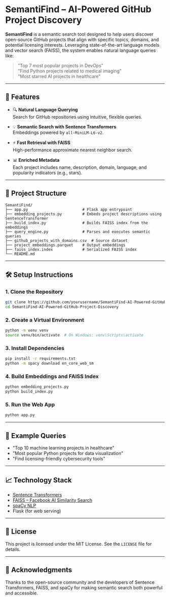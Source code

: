 # SemantiFind – AI-Powered GitHub Project Discovery

**SemantiFind** is a semantic search tool designed to help users discover open-source GitHub projects that align with specific topics, domains, and potential licensing interests. Leveraging state-of-the-art language models and vector search (FAISS), the system enables natural language queries like:

> "Top 7 most popular projects in DevOps"  
> "Find Python projects related to medical imaging"  
> "Most starred AI projects in healthcare"

---

## 🚀 Features

- 🔍 **Natural Language Querying**  
  Search for GitHub repositories using intuitive, flexible queries.

- 💡 **Semantic Search with Sentence Transformers**  
  Embeddings powered by `all-MiniLM-L6-v2`.

- ⚡ **Fast Retrieval with FAISS**  
  High-performance approximate nearest neighbor search.

- 📊 **Enriched Metadata**  
  Each project includes name, description, domain, language, and popularity indicators (e.g., stars).

---

## 📂 Project Structure

```
SemantiFind/
├── app.py                        # Flask app entrypoint
├── embedding_projects.py         # Embeds project descriptions using SentenceTransformer
├── build_index.py                # Builds FAISS index from the embeddings
├── query_engine.py               # Parses and executes semantic queries
├── github_projects_with_domains.csv  # Source dataset
├── project_embeddings.parquet    # Output embeddings
├── faiss_index.index             # Serialized FAISS index
└── README.md
```

---

## 🛠️ Setup Instructions

### 1. Clone the Repository

```bash
git clone https://github.com/yourusername/SemantiFind-AI-Powered-GitHub-Project-Discovery.git
cd SemantiFind-AI-Powered-GitHub-Project-Discovery
```

### 2. Create a Virtual Environment

```bash
python -m venv venv
source venv/bin/activate  # On Windows: venv\Scripts\activate
```

### 3. Install Dependencies

```bash
pip install -r requirements.txt
python -m spacy download en_core_web_sm
```

### 4. Build Embeddings and FAISS Index

```bash
python embedding_projects.py
python build_index.py
```

### 5. Run the Web App

```bash
python app.py
```

---

## 🧠 Example Queries

- "Top 10 machine learning projects in healthcare"
- "Most popular Python projects for data visualization"
- "Find licensing-friendly cybersecurity tools"

---

## 📈 Technology Stack

- [Sentence Transformers](https://www.sbert.net/)
- [FAISS – Facebook AI Similarity Search](https://github.com/facebookresearch/faiss)
- [spaCy NLP](https://spacy.io/)
- Flask (for web serving)

---

## 📘 License

This project is licensed under the MIT License. See the `LICENSE` file for details.

---

## 🙌 Acknowledgments

Thanks to the open-source community and the developers of Sentence Transformers, FAISS, and spaCy for making semantic search both powerful and accessible.

